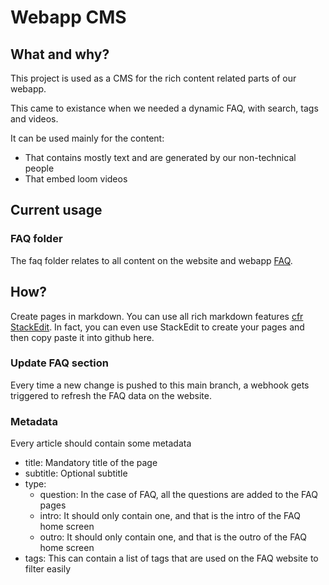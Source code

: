 # Webapp CMS

## What and why?

This project is used as a CMS for the rich content related parts of our webapp.

This came to existance when we needed a dynamic FAQ, with search, tags and videos.

It can be used mainly for the content:

- That contains mostly text and are generated by our non-technical people
- That embed loom videos

## Current usage

### FAQ folder

The faq folder relates to all content on the website and webapp [FAQ](https://app.partofthepack.com/faq).

## How?

Create pages in markdown. You can use all rich markdown features [cfr StackEdit](https://stackedit.io/app).
In fact, you can even use StackEdit to create your pages and then copy paste it into github here.

### Update FAQ section

Every time a new change is pushed to this main branch, a webhook gets triggered to refresh the FAQ data on the website.

### Metadata

Every article should contain some metadata

- title: Mandatory title of the page
- subtitle: Optional subtitle
- type:
  - question: In the case of FAQ, all the questions are added to the FAQ pages
  - intro: It should only contain one, and that is the intro of the FAQ home screen
  - outro: It should only contain one, and that is the outro of the FAQ home screen
- tags: This can contain a list of tags that are used on the FAQ website to filter easily
